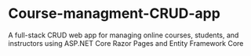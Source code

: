 # Course-managment-CRUD-app
A full-stack CRUD web app for managing online courses, students, and instructors using ASP.NET Core Razor Pages and Entity Framework Core
